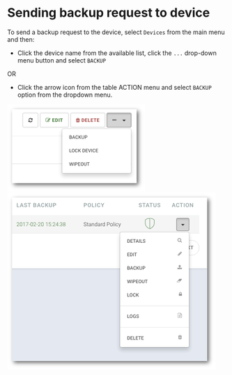 # Sending backup request to device

To send a backup request to the device, select `Devices` from the main menu and then:

* Click the device name from the available list, click the `...` drop-down menu button and select `BACKUP`

OR

* Click the arrow icon from the table ACTION menu and select `BACKUP` option from the dropdown menu.

![](../../.gitbook/assets/device_menu_s.png)![](../../.gitbook/assets/devices_action_s.png)

